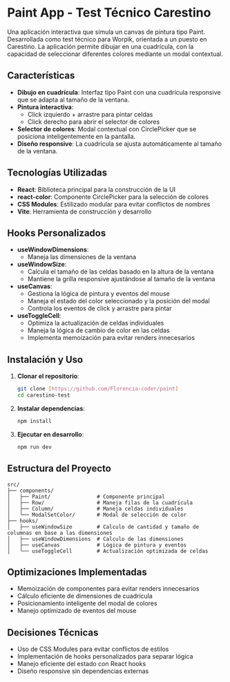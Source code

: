 # **Paint App - Test Técnico Carestino**

Una aplicación interactiva que simula un canvas de pintura tipo Paint. Desarrollada como test técnico para Worpik, orientada a un puesto en Carestino. La aplicación permite dibujar en una cuadrícula, con la capacidad de seleccionar diferentes colores mediante un modal contextual.

## **Características**

- **Dibujo en cuadrícula**: Interfaz tipo Paint con una cuadrícula responsive que se adapta al tamaño de la ventana.
- **Pintura interactiva**:
  - Click izquierdo + arrastre para pintar celdas
  - Click derecho para abrir el selector de colores
- **Selector de colores**: Modal contextual con CirclePicker que se posiciona inteligentemente en la pantalla.
- **Diseño responsive**: La cuadrícula se ajusta automáticamente al tamaño de la ventana.

## **Tecnologías Utilizadas**

- **React**: Biblioteca principal para la construcción de la UI
- **react-color**: Componente CirclePicker para la selección de colores
- **CSS Modules**: Estilizado modular para evitar conflictos de nombres
- **Vite**: Herramienta de construcción y desarrollo

## **Hooks Personalizados**

- **useWindowDimensions**:
  - Maneja las dimensiones de la ventana
- **useWindowSize**:
  - Calcula el tamaño de las celdas basado en la altura de la ventana
  - Mantiene la grilla responsive ajustándose al tamaño de la ventana
- **useCanvas**:
  - Gestiona la lógica de pintura y eventos del mouse
  - Maneja el estado del color seleccionado y la posición del modal
  - Controla los eventos de click y arrastre para pintar
- **useToggleCell**:
  - Optimiza la actualización de celdas individuales
  - Maneja la lógica de cambio de color en las celdas
  - Implementa memoización para evitar renders innecesarios

## **Instalación y Uso**

1. **Clonar el repositorio**:

   ```bash
   git clone [https://github.com/Florencia-coder/paint]
   cd carestino-test
   ```

2. **Instalar dependencias**:

   ```bash
   npm install
   ```

3. **Ejecutar en desarrollo**:
   ```bash
   npm run dev
   ```

## **Estructura del Proyecto**

```
src/
├── components/
│   ├── Paint/               # Componente principal
│   ├── Row/                 # Maneja filas de la cuadrícula
│   ├── Column/              # Maneja celdas individuales
│   └── ModalSetColor/       # Modal de selección de color
├── hooks/
│   ├── useWindowSize        # Calculo de cantidad y tamaño de columnas en base a las dimensiones
│   ├── useWindowDimensions  # Calculo de las dimensiones
│   ├── useCanvas            # Lógica de pintura y eventos
│   └── useToggleCell        # Actualización optimizada de celdas

```

## **Optimizaciones Implementadas**

- Memoización de componentes para evitar renders innecesarios
- Cálculo eficiente de dimensiones de cuadrícula
- Posicionamiento inteligente del modal de colores
- Manejo optimizado de eventos del mouse

## **Decisiones Técnicas**

- Uso de CSS Modules para evitar conflictos de estilos
- Implementación de hooks personalizados para separar lógica
- Manejo eficiente del estado con React hooks
- Diseño responsive sin dependencias externas
